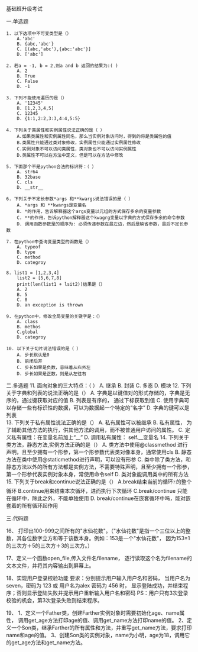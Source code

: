 基础班升级考试

一.单选题

    1. 以下选项中不可变类型是（）
        A.'abc'
        B. {abc,'abc'}
        C. [(abc,'abc'),{abc:'abc'}]
        D. ['abc']
        
    2. 若a = -1, b = 2,则a and b 返回的结果为:( )
        A. 2
        B. True
        C. False
        D. -1
        
    3. 下列不能使用遍历的是（）
        A. '12345'
        B. [1,2,3,4,5]
        C. 12345
        D. {1:1,2:2,3:3,4:4,5:5}
        
    4. 下列关于类属性和实例属性说法正确的是（ ）
        A.如果类属性和实例属性同名，那么当实例对象访问时，得到的将是类属性的值
        B.类属性只能通过类对象修改，实例属性只能通过实例属性修改
        C.实例对象不可以访问类属性，类对象也不可以访问实例属性
        D.类属性不可以在方法中定义，但是可以在方法中修改
        
    5. 下面那个不是python合法的标识符：（ ）
        A. str64
        B. 32base
        C. cls
        D. __str__
    
    6. 下列关于不定长参数*args 和**kwargs说法错误的是（ ）
        A. *args 和 **kwargs是变量名
        B. *的作用，告诉解释器这个args变量以元组的方式保存多余的变量参数
        C. **的作用，告诉python解释器这个kwagrg变量以字典的方式保存多余的命令参数
        D. 调用函数参数是的顺序为: 必须传递参数在最左边，然后是缺省参数，最后不定长参数
        
    7. 在python中查询变量类型的函数是（）
        A. typeof
        B. type
        C. method
        D. categroy
         
    8. list1 = [1,2,3,4]
        list2 = [5,6,7,8]
        print(len(list1 + lsit2))结果是（）
        A. 2
        B. 5
        C. 8
        D. an exception is thrown
    
    9. 在python中，修改全局变量的关键字是：（）
        A. class
        B. methos
        C.global
        D. categroy
        
    10. 以下关于切片说法错误的是（ ）
        A. 步长默认是0
        B. 前闭后开
        C. 步长如果是负数，意味着从右外左
        D. 步长如果是正数，则是从左往右
    
   
二.多选题
    11. 面向对象的三大特点：（ ）
        A. 继承
        B. 封装
        C. 多态
        D. 模块
    12. 下列关于字典和列表的说法正确的是（）
        A. 字典是以键值对的形式存储的，字典是无序的，通过键获取对应的值
        B. 列表是有序的， 通过下标获取到值
        C. 使用字典可以存储一些有标识性的数据，可以为数据起一个特定的“名字”
        D. 字典的键可以是列表    
    13. 下列关于私有属性说法正确的是（）
        A. 私有属性可以被继承
        B. 私有属性， 为了辅助其他方法的执行，供其他方法的调用，而不被普通用户访问的属性。
        C. 定义私有属性：在变量名前加上“__”
        D. 调用私有属性：    self.__变量名
    14. 下列关于类方法，静态方法,实例方法正确的是（）
        A. 类方法中使用@classmethod 进行声明，且至少拥有一个形参，第一个形参数代表类对像本身，通常使用cls
        B. 静态方法在类中使用@staticmethod进行声明，可以没有形参
        C. 类中除了类方法，和静态方法以外的所有方法都是实例方法，不需要特殊声明，且至少拥有一个形参，第一个形参代表实例对象本身，常使用命令self
        D. 类对象能调用类中的所有方法
    15. 下列关于break和continue说法正确的是（）
        A.break结束当前的循环🀄️的整个循环
        B.continue用来结束本次循环，进而执行下次循环
        C.break/continue 只能在循环中，除此之外，不能单独使用
        D. break/continue在嵌套循环中吗，能对嵌套着的所有循环起作用
        
三.代码题

16、 打印出100-999之间所有的"水仙花数"。（"水仙花数"是指一个三位以上的整数，其各位数字立方和等于该数本身。例如：153是一个"水仙花数"， 因为153=1的三次方＋5的三次方＋3的三次方。）

17、定义一个函数open_file,传入文件名filename， 逐行读取这个名为filename的文本文件，并将其内容输出到屏幕上。


18、实现用户登录校验功能 
要求：分别提示用户输入用户名和密码，
当用户名为 seven，密码为 123  或 用户名为alex 密码为 456 时，
显示登陆成功，并结束程序；否则显示登陆失败并提示用户重新输入用户名和密码
PS：用户只有3次登录校验的机会，第3次登录失败则结束程序。


19、
1、定义一个Father类，创建Farther实例对象时需要初始化age、name属性，
调用get_age方法打印age的值、调用get_name方法打印name的值。
2、定义一个Son类，继承Farther的所有属性和方法，并重写get_name方法，要求打印name和age的值。
3、创建Son类的实例对象，name为小明，age为18，调用它的get_age方法和get_name方法。


























